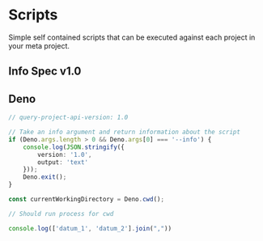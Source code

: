 # Scripts

Simple self contained scripts that can be executed against each project in your meta project.

## Info Spec v1.0



## Deno

```ts
// query-project-api-version: 1.0

// Take an info argument and return information about the script
if (Deno.args.length > 0 && Deno.args[0] === '--info') {
    console.log(JSON.stringify({
        version: '1.0',
        output: 'text'
    }));
    Deno.exit();
}

const currentWorkingDirectory = Deno.cwd();

// Should run process for cwd

console.log(['datum_1', 'datum_2'].join(","))

```